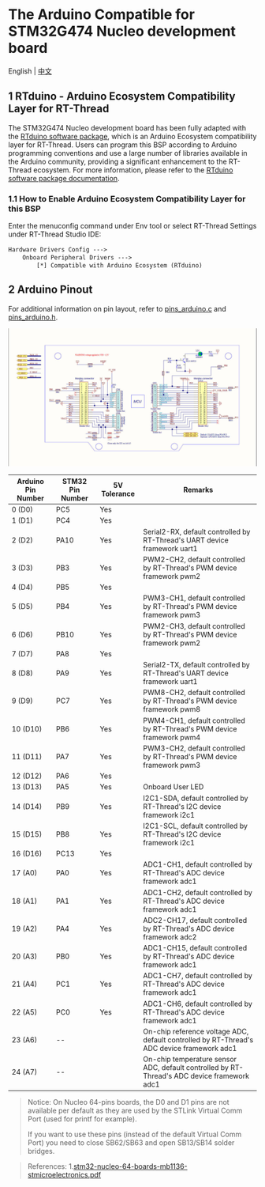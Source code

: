 # The Arduino Compatible for STM32G474 Nucleo development board

English | [中文](https://github.com/RT-Thread/rt-thread/blob/master/bsp/stm32/stm32g474-st-nucleo/applications/arduino_pinout/README_zh.md)

## 1 RTduino - Arduino Ecosystem Compatibility Layer for RT-Thread

The STM32G474 Nucleo development board has been fully adapted with the [RTduino software package](https://github.com/RTduino/RTduino), which is an Arduino Ecosystem compatibility layer for RT-Thread. Users can program this BSP according to Arduino programming conventions and use a large number of libraries available in the Arduino community, providing a significant enhancement to the RT-Thread ecosystem. For more information, please refer to the [RTduino software package documentation](https://github.com/RTduino/RTduino).

### 1.1 How to Enable Arduino Ecosystem Compatibility Layer for this BSP 

Enter the menuconfig command under Env tool or select RT-Thread Settings under RT-Thread Studio IDE:

```Kconfig
Hardware Drivers Config --->
    Onboard Peripheral Drivers --->
        [*] Compatible with Arduino Ecosystem (RTduino)
```

## 2 Arduino Pinout

For additional information on pin layout, refer to [pins_arduino.c](pins_arduino.c) and [pins_arduino.h](pins_arduino.h).

![stm32g474-nucleo-pinout.jpg](./stm32g474-nucleo-pinout.jpg)

| Arduino Pin Number  | STM32 Pin Number | 5V Tolerance | Remarks |
| ------------------- | --------- | ---- | ------------------------------------------------------------------------- |
| 0 (D0) | PC5 | Yes |  |
| 1 (D1) | PC4 | Yes |  |
| 2 (D2) | PA10 | Yes | Serial2-RX, default controlled by RT-Thread's UART device framework uart1 |
| 3 (D3) | PB3 | Yes | PWM2-CH2, default controlled by RT-Thread's PWM device framework pwm2 |
| 4 (D4) | PB5 | Yes |  |
| 5 (D5) | PB4 | Yes | PWM3-CH1, default controlled by RT-Thread's PWM device framework pwm3 |
| 6 (D6) | PB10 | Yes | PWM2-CH3, default controlled by RT-Thread's PWM device framework pwm2 |
| 7 (D7) | PA8 | Yes |  |
| 8 (D8) | PA9 | Yes | Serial2-TX, default controlled by RT-Thread's UART device framework uart1 |
| 9 (D9) | PC7 | Yes | PWM8-CH2, default controlled by RT-Thread's PWM device framework pwm8 |
| 10 (D10) | PB6 | Yes | PWM4-CH1, default controlled by RT-Thread's PWM device framework pwm4 |
| 11 (D11) | PA7 | Yes | PWM3-CH2, default controlled by RT-Thread's PWM device framework pwm3 |
| 12 (D12) | PA6 | Yes |  |
| 13 (D13) | PA5 | Yes | Onboard User LED |
| 14 (D14) | PB9 | Yes | I2C1-SDA, default controlled by RT-Thread's I2C device framework i2c1 |
| 15 (D15) | PB8 | Yes | I2C1-SCL, default controlled by RT-Thread's I2C device framework i2c1 |
| 16 (D16) | PC13 | Yes |  |
| 17 (A0) | PA0 | Yes | ADC1-CH1, default controlled by RT-Thread's ADC device framework adc1 |
| 18 (A1) | PA1 | Yes | ADC1-CH2, default controlled by RT-Thread's ADC device framework adc1 |
| 19 (A2) | PA4 | Yes | ADC2-CH17, default controlled by RT-Thread's ADC device framework adc2 |
| 20 (A3) | PB0 | Yes | ADC1-CH15, default controlled by RT-Thread's ADC device framework adc1 |
| 21 (A4) | PC1 | Yes | ADC1-CH7, default controlled by RT-Thread's ADC device framework adc1 |
| 22 (A5) | PC0 | Yes | ADC1-CH6, default controlled by RT-Thread's ADC device framework adc1 |
| 23 (A6) | -- |  | On-chip reference voltage ADC, default controlled by RT-Thread's ADC device framework adc1 |
| 24 (A7) | -- |  | On-chip temperature sensor ADC, default controlled by RT-Thread's ADC device framework adc1 |

> Notice:
> On Nucleo 64-pins boards, the D0 and D1 pins are not available per default as they are used by the STLink Virtual Comm Port (used for printf for example).
>
>If you want to use these pins (instead of the default Virtual Comm Port) you need to close SB62/SB63 and open SB13/SB14 solder bridges.

> References:
> 1.[stm32-nucleo-64-boards-mb1136-stmicroelectronics.pdf](https://www.st.com/resource/en/user_manual/dm00105823-stm32-nucleo-64-boards-mb1136-stmicroelectronics.pdf)
